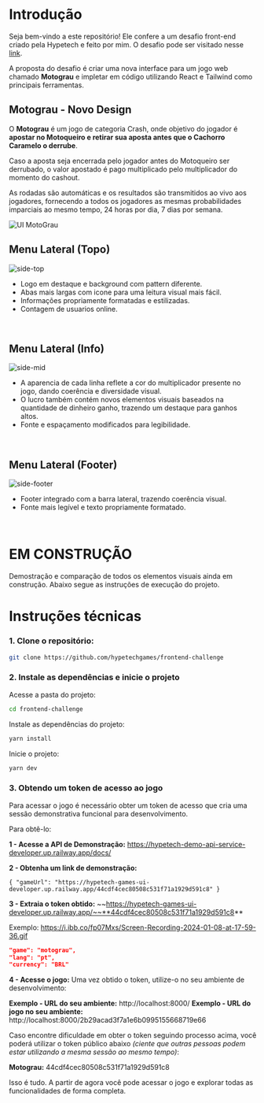 

# Introdução

Seja bem-vindo a este repositório! Ele confere a um desafio front-end criado pela Hypetech e feito por mim. O desafio pode ser visitado nesse [link](https://github.com/hypetechgames/frontend-challenge).

A proposta do desafio é criar uma nova interface para um jogo web chamado **Motograu** e impletar em código utilizando React e Tailwind como principais ferramentas.

## Motograu - Novo Design

O **Motograu** é um jogo de categoria Crash, onde objetivo do jogador é **apostar no Motoqueiro e retirar sua aposta antes que o Cachorro Caramelo o derrube**.

Caso a aposta seja encerrada pelo jogador antes do Motoqueiro ser derrubado, o valor apostado é pago multiplicado pelo multiplicador do momento do cashout.

As rodadas são automáticas e os resultados são transmitidos ao vivo aos jogadores, fornecendo a todos os jogadores as mesmas probabilidades imparciais ao mesmo tempo, 24 horas por dia, 7 dias por semana.

![UI MotoGrau](https://i.ibb.co/xFvpPns/fullscreen.jpg)

## Menu Lateral (Topo)
![side-top](https://i.ibb.co/yqg8g5M/side-top.png)

- Logo em destaque e background com pattern diferente.
- Abas mais largas com icone para uma leitura visual mais fácil.
- Informações propriamente formatadas e estilizadas.
- Contagem de usuarios online.
<br />

## Menu Lateral (Info)
![side-mid](https://i.ibb.co/Dk15Ztj/side-mid.png)

- A aparencia de cada linha reflete a cor do multiplicador presente no jogo, dando coerência e diversidade visual. 
- O lucro também contém novos elementos visuais baseados na quantidade de dinheiro ganho, trazendo um destaque para ganhos altos.
- Fonte e espaçamento modificados para legibilidade.
<br />

## Menu Lateral (Footer)
![side-footer](https://i.ibb.co/zf87PYJ/side-footer.png)

- Footer integrado com a barra lateral, trazendo coerência visual.
- Fonte mais legível e texto propriamente formatado.
<br />

# EM CONSTRUÇÃO
Demostração e comparação de todos os elementos visuais ainda em construção. Abaixo segue as instruções de execução do projeto.

# Instruções técnicas

### 1. Clone o repositório:
```bash
git clone https://github.com/hypetechgames/frontend-challenge
```

### 2. Instale as dependências e inicie o projeto

Acesse a pasta do projeto:
```bash
cd frontend-challenge
```

Instale as dependências do projeto:
```bash
yarn install
```

Inicie o projeto:
```bash
yarn dev
```

### 3. Obtendo um token de acesso ao jogo

Para acessar o jogo é necessário obter um token de acesso que cria uma sessão demonstrativa funcional para desenvolvimento.

Para obtê-lo:

**1 - Acesse a API de Demonstração:** 
 https://hypetech-demo-api-service-developer.up.railway.app/docs/

**2 - Obtenha um link de demonstração:**	

	{ "gameUrl": "https://hypetech-games-ui-developer.up.railway.app/44cdf4cec80508c531f71a1929d591c8" }

**3 - Extraia o token obtido:**
~~https://hypetech-games-ui-developer.up.railway.app/~~**44cdf4cec80508c531f71a1929d591c8**


Exemplo: https://i.ibb.co/fp07Mxs/Screen-Recording-2024-01-08-at-17-59-36.gif

 ```json
"game": "motograu",
"lang": "pt",
"currency": "BRL"
```

**4 - Acesse o jogo:**
Uma vez obtido o token, utilize-o no seu ambiente de desenvolvimento:

**Exemplo - URL do seu ambiente:** http://localhost:8000/
**Exemplo - URL do jogo no seu ambiente:** http://localhost:8000/2b29acad3f7a1e6b0995155668719e66

Caso encontre dificuldade em obter o token seguindo processo acima, você poderá utilizar o token público abaixo *(ciente que outras pessoas podem estar utilizando a mesma sessão ao mesmo tempo)*:

**Motograu:** 44cdf4cec80508c531f71a1929d591c8

Isso é tudo. A partir de agora você pode acessar o jogo e explorar todas as funcionalidades de forma completa.
